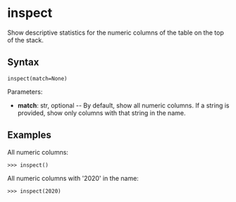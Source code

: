 # inspect

Show descriptive statistics for the numeric columns of the table on the top of the stack.

## Syntax

`inspect(match=None)`

Parameters:

- **match**: str, optional -- By default, show all numeric columns. If a string is provided, show only columns with that string in the name.

## Examples

All numeric columns:

`>>> inspect()`

All numeric columns with '2020' in the name:

`>>> inspect(2020)`